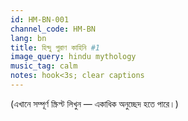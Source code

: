 ```yaml
---
id: HM-BN-001
channel_code: HM-BN
lang: bn
title: হিন্দু পুরাণ কাহিনি #1
image_query: hindu mythology
music_tag: calm
notes: hook<3s; clear captions
---
```

(এখানে সম্পূর্ণ স্ক্রিপ্ট লিখুন — একাধিক অনুচ্ছেদ হতে পারে।)
